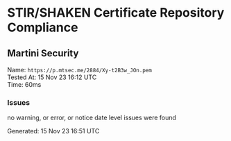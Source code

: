# STIR/SHAKEN Certificate Repository Compliance

## Martini Security

Name: `https://p.mtsec.me/2884/Xy-t2B3w_JOn.pem`\
Tested At: 15 Nov 23 16:12 UTC\
Time: 60ms

### Issues

no warning, or error, or notice date level issues were found

Generated: 15 Nov 23 16:51 UTC
